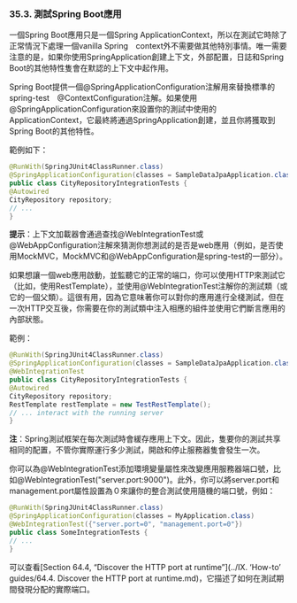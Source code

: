 ### 35.3. 測試Spring Boot應用

一個Spring Boot應用只是一個Spring ApplicationContext，所以在測試它時除了正常情況下處理一個vanilla Spring　context外不需要做其他特別事情。唯一需要注意的是，如果你使用SpringApplication創建上下文，外部配置，日誌和Spring Boot的其他特性隻會在默認的上下文中起作用。

Spring Boot提供一個@SpringApplicationConfiguration注解用來替換標準的spring-test　@ContextConfiguration注解。如果使用@SpringApplicationConfiguration來設置你的測試中使用的ApplicationContext，它最終將通過SpringApplication創建，並且你將獲取到Spring Boot的其他特性。

範例如下：
```java
@RunWith(SpringJUnit4ClassRunner.class)
@SpringApplicationConfiguration(classes = SampleDataJpaApplication.class)
public class CityRepositoryIntegrationTests {
@Autowired
CityRepository repository;
// ...
}	
```
**提示**：上下文加載器會通過查找@WebIntegrationTest或@WebAppConfiguration注解來猜測你想測試的是否是web應用（例如，是否使用MockMVC，MockMVC和@WebAppConfiguration是spring-test的一部分）。

如果想讓一個web應用啟動，並監聽它的正常的端口，你可以使用HTTP來測試它（比如，使用RestTemplate），並使用@WebIntegrationTest注解你的測試類（或它的一個父類）。這很有用，因為它意味著你可以對你的應用進行全棧測試，但在一次HTTP交互後，你需要在你的測試類中注入相應的組件並使用它們斷言應用的內部狀態。

範例：
```java
@RunWith(SpringJUnit4ClassRunner.class)
@SpringApplicationConfiguration(classes = SampleDataJpaApplication.class)
@WebIntegrationTest
public class CityRepositoryIntegrationTests {
@Autowired
CityRepository repository;
RestTemplate restTemplate = new TestRestTemplate();
// ... interact with the running server
}
```
**注**：Spring測試框架在每次測試時會緩存應用上下文。因此，隻要你的測試共享相同的配置，不管你實際運行多少測試，開啟和停止服務器隻會發生一次。

你可以為@WebIntegrationTest添加環境變量屬性來改變應用服務器端口號，比如@WebIntegrationTest("server.port:9000")。此外，你可以將server.port和management.port屬性設置為０來讓你的整合測試使用隨機的端口號，例如：
```java
@RunWith(SpringJUnit4ClassRunner.class)
@SpringApplicationConfiguration(classes = MyApplication.class)
@WebIntegrationTest({"server.port=0", "management.port=0"})
public class SomeIntegrationTests {
// ...
}
```
可以查看[Section 64.4, “Discover the HTTP port at runtime”](../IX. ‘How-to’ guides/64.4. Discover the HTTP port at runtime.md)，它描述了如何在測試期間發現分配的實際端口。
